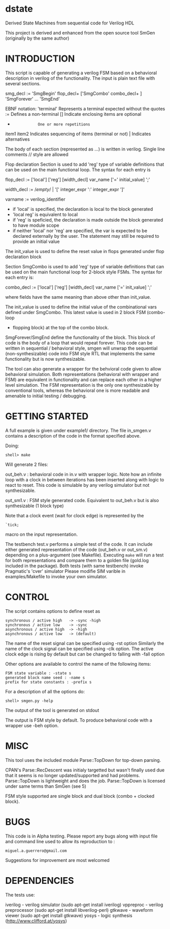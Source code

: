 # dstate

Derived State Machines from sequential code for Verilog HDL 

This project is derived and enhanced from the open source 
tool SmGen (originally by the same author)

# INTRODUCTION

 This script is capable of generating a verilog FSM based on a behavioral 
 description in verilog of the functionality. The input is plain text file 
 with several sections.
 
 smg_decl :=
    'SmgBegin'
       flop_decl+
    ['SmgCombo'
       combo_decl+ ]
    'SmgForever'
    ...
    'SmgEnd'

 EBNF notation:
   'terminal'       Represents a terminal expected without the quotes
   :=               Defines a non-terminal
   []               Indicate enclosing items are optional
   +                One or more repetitions
   item1 item2      Indicates sequencing of items (terminal or not)
   |                Indicates alternatives
 
 The body of each section (represented as ...) is written in verilog.
 Single line comments // style are allowed
 
 Flop declaration Section is used to add 'reg' type of variable definitions 
 that can be used on the main functional loop. The syntax for each entry is

  flop_decl := ['local'] ['reg'] [width_decl] var_name ['=' initial_value] ';'

  width_decl := /*empty*/ | '[' integer_expr ':' integer_expr ']'

  varname := verilog_identifier
 
   - if 'local' is specified, the declaration is local to the block generated
   - 'local reg' is equivalent to local
   - if 'reg' is speficied, the declaration is made outside the block generated 
     to have module scope
   - if neither 'local' nor 'reg' are specified, the var is expected to be 
     declared externally by the user. The statement may still be required to 
     provide an initial value

   The init_value is used to define the reset value in flops generated under
   flop declaration block

 Section SmgCombo is used to add 'reg' type of variable definitions that 
 can be used on the main functional loop for 2-block style FSMs. 
 The syntax for each entry is:

  combo_decl := ['local'] ['reg'] [width_decl] var_name ['=' init_value] ';'

  where fields have the same meaning than above other than init_value.

  The init_value is used to define the initial value of the combinational vars 
  defined under SmgCombo. This latest value is used in 2 block FSM (combo-loop 
  + flopping block) at the top of the combo block. 
 
 SmgForever/SmgEnd define the functionality of the block. This block of 
 code is the body of a loop that would repeat forever. This code can be 
 written in sequential / behavioral style, smgen will unwrap the sequential 
 (non-synthesizable) code into FSM  style RTL that implements the same 
 functionality but is now synthesizable.
 
 The tool can also generate a wrapper for the behvioral code given to allow 
 behavioral simulation. Both representations (behavioral with wrapper and FSM)
 are equivalent in functionality and can replace each other in a higher level 
 simulation. The FSM representation is the only one synthesizable by 
 conventional tools, whereas the behavioral one is more readable and amenable 
 to initial testing / debugging.


# GETTING STARTED

 A full example is given under example1/ directory. The file in_smgen.v 
 contains a description of the code in the format specified above. 
 
 Doing:
 
    shell> make
 
 Will generate 2 files:
 
 out_beh.v : behavioral code in in.v with wrapper logic. Note how an infinite 
             loop with a clock in between iterations has been inserted along 
             with logic to react to reset. This code is simulable by any 
             verilog simulator but not synthesizable.
 
 out_sm1.v : FSM style generated code. Equivalent to out_beh.v but is also 
             synthesizable (1 block type)
 
 Note that a clock event (wait for clock edge) is represented by the 

    `tick; 
 
 macro on the input representation.
 
 The testbench test.v performs a simple test of the code. It can include 
 either generated representation of the code (out_beh.v or out_sm.v) 
 depending on a plus-argument (see Makefile). Executing `make` will run a 
 test for both representations and compare them to a golden file (gold.log 
 included in the package). Both tests (with same testbench) invoke 
 Pragmatic's 'cver' simulator 
 Please modifie SIM varible in examples/Makefile to invoke your own simulator. 

# CONTROL

 The script contains options to define reset as

    synchronous / active high   -> -sync -high
    synchronous / active low    -> -sync 
    asynchronous / active high  -> -high
    asynchronous / active low   -> (default)
 
 The name of the reset signal can be specified using -rst <name> option
 Similarly the name of the clock signal can be specified using -clk <name> 
 option. The active clock edge is rising by default but can be changed to 
 falling with -fall option
 
 Other options are available to control the name of the following items:

    FSM state variable : -state s
    generated block name seed : -name s
    prefix for state constants : -prefix s

 For a description of all the options do: 

    shell> smgen.py -help

 The output of the tool is generated on stdout

 The output is FSM style by default. To produce behavioral code with a 
 wrapper use -beh option.


# MISC

 This tool uses the included module Parse::TopDown for top-down parsing. 

 CPAN's Parse::RecDescent was initialy targetted but wasn't finally used due 
 that it seems is no longer updated/supported and had problems. 
 Parse::TopDown is lightweight and does the job. Parse::TopDown is licensed 
 under same terms than SmGen (see 5)

 FSM style supported are single block and dual block (combo + clocked block). 

# BUGS

 This code is in Alpha testing. Please report any bugs along with input file 
 and command line used to allow its reproduction to : 

    miguel.a.guerrero@gmail.com
 
 Suggestions for improvement are most welcomed

# DEPENDENCIES

The tests use:

iverilog   - verilog simulator    (sudo apt-get install iverilog)
vppreproc  - verilog preprocessor (sudo apt-get install libverilog-perl)
gtkwave    - waveform viewer      (sudo apt-get install gtkwave)
yosys      - logic synthesis      (http://www.clifford.at/yosys)
